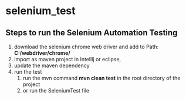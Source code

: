 # selenium_test

## Steps to run the Selenium Automation Testing

1. download the selenium chrome web driver and add to Path: **C:/webdriver/chrome/**
1. import as maven project in IntellIj or eclipse,
1. update the maven dependency
1. run the test 
    1. run the mvn command **mvn clean test** in the root directory of the project
    2. or run the SeleniumTest file
